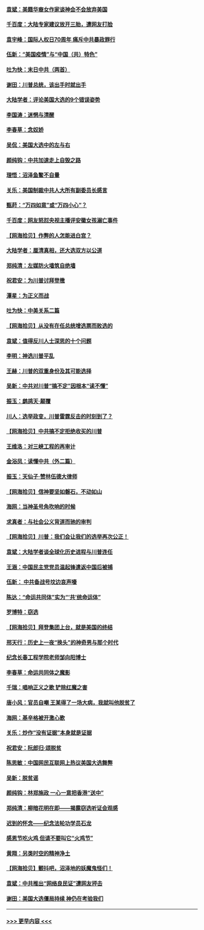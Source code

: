 #### [袁斌：美籍华裔女作家谈神会不会放弃美国](../pages/nsc993/n12615263.md?t=12130051) 
#### [千百度：大陆专家建议放开三胎，遭网友打脸](../pages/nsc993/n12614456.md?t=12130051) 
#### [袁宇峰：国际人权日70周年 痛斥中共暴政罪行](../pages/nsc993/n12611965.md?t=12130051) 
#### [伍新：“美国疫情”与“中国（共）特色”](../pages/nsc993/n12611463.md?t=12130051) 
#### [吐为快：末日中共（两首）](../pages/nsc993/n12611461.md?t=12130051) 
#### [谢田：川普总统，该出手时就出手](../pages/nsc993/n12610905.md?t=12130051) 
#### [大陆学者：评论美国大选的9个错误姿势](../pages/nsc993/n12609586.md?t=12130051) 
#### [李国涛：迷惘与清醒](../pages/nsc993/n12607532.md?t=12130051) 
#### [李春草：念奴娇](../pages/nsc993/n12607083.md?t=12130051) 
#### [吴侃：美国大选中的左与右](../pages/nsc993/n12607054.md?t=12130051) 
#### [颜纯钩：中共加速走上自毁之路](../pages/nsc993/n12606473.md?t=12130051) 
#### [理悟：沼泽鱼鳖不自量](../pages/nsc993/n12606454.md?t=12130051) 
#### [关乐：美国制裁中共人大所有副委员长感言](../pages/nsc993/n12606442.md?t=12130051) 
#### [甄莳：“万四如意”或“万四小心”？](../pages/nsc993/n12606091.md?t=12130051) 
#### [千百度：网友怒怼央视主播评安徽女孩溺亡事件](../pages/nsc993/n12605370.md?t=12130051) 
#### [【网海拾贝】作弊的人怎能进白宫？](../pages/nsc993/n12603546.md?t=12130051) 
#### [大陆学者：厘清真相，还大选双方以公道](../pages/nsc993/n12603475.md?t=12130051) 
#### [郑纯清：左媒防火墙筑自绝墙](../pages/nsc993/n12602226.md?t=12130051) 
#### [祝君安：为川普讨拜登檄](../pages/nsc993/n12602199.md?t=12130051) 
#### [潭星：为正义而战](../pages/nsc993/n12600926.md?t=12130051) 
#### [吐为快：中美关系二篇](../pages/nsc993/n12600908.md?t=12130051) 
#### [【网海拾贝】从没有在任总统增选票而败选的](../pages/nsc993/n12600435.md?t=12130051) 
#### [袁斌：值得反川人士深思的十个问题](../pages/nsc993/n12600332.md?t=12130051) 
#### [李明：神选川普平乱](../pages/nsc993/n12599751.md?t=12130051) 
#### [王赫：川普的双重身份及其可能选择](../pages/nsc993/n12599723.md?t=12130051) 
#### [吴新：中共对川普“搞不定”因根本“读不懂”](../pages/nsc993/n12599502.md?t=12130051) 
#### [振玉：鹧鸪天‧颠覆](../pages/nsc993/n12599494.md?t=12130051) 
#### [川人：选举政变，川普雷霆反击的时刻到了？](../pages/nsc993/n12599291.md?t=12130051) 
#### [【网海拾贝】中共搞不定拒绝收买的川普](../pages/nsc993/n12598955.md?t=12130051) 
#### [王维洛：对三峡工程的再审计](../pages/nsc993/n12598436.md?t=12130051) 
#### [金浴凤：读懂中共（外二篇）](../pages/nsc993/n12597943.md?t=12130051) 
#### [振玉：天仙子‧赞林伍德大律师](../pages/nsc993/n12597929.md?t=12130051) 
#### [【网海拾贝】信神要坚如磐石，不动如山](../pages/nsc993/n12597901.md?t=12130051) 
#### [海网：当神圣号角吹响的时候](../pages/nsc993/n12595891.md?t=12130051) 
#### [求真者：与社会公义背道而驰的审判](../pages/nsc993/n12595868.md?t=12130051) 
#### [【网海拾贝】川普：我们会让我们的选举再次公正！](../pages/nsc993/n12594930.md?t=12130051) 
#### [袁斌：大陆学者谈全球化历史进程与川普连任](../pages/nsc993/n12594690.md?t=12130051) 
#### [王涵：中国民主党党员温起锋遣返中国后被捕](../pages/nsc993/n12594540.md?t=12130051) 
#### [伍新： 中共备战号坟边哀声嚎](../pages/nsc993/n12593086.md?t=12130051) 
#### [陈达：“命运共同体”实为“‘共’统命运体”](../pages/nsc993/n12590865.md?t=12130051) 
#### [罗博特：窃选](../pages/nsc993/n12590619.md?t=12130051) 
#### [【网海拾贝】拜登集团上台，就是美国的终结](../pages/nsc993/n12589725.md?t=12130051) 
#### [邢天行：历史上一夜“换头”的神奇男与那个时代](../pages/nsc993/n12589424.md?t=12130051) 
#### [纪念长春工程学院老师邹向阳博士](../pages/nsc993/n12585390.md?t=12130051) 
#### [李春草：命运共同体之魔影](../pages/nsc993/n12585026.md?t=12130051) 
#### [千瑞：唱响正义之歌 铲除红魔之害](../pages/nsc993/n12585002.md?t=12130051) 
#### [唐小风：官员自嘲 王某得了一场大病，我就叫他脱贫了](../pages/nsc993/n12584981.md?t=12130051) 
#### [海网：基辛格被开激心歌](../pages/nsc993/n12584946.md?t=12130051) 
#### [关乐：炒作“没有证据”本身就是证据](../pages/nsc993/n12583146.md?t=12130051) 
#### [祝君安：阮郎归‧颂脱贫](../pages/nsc993/n12583119.md?t=12130051) 
#### [陈思敏：中国网民互联网上热议美国大选舞弊](../pages/nsc993/n12582845.md?t=12130051) 
#### [吴新：脱贫谣](../pages/nsc993/n12580839.md?t=12130051) 
#### [颜纯钩：林郑施政 一心一意把香港“送中”](../pages/nsc993/n12580805.md?t=12130051) 
#### [郑纯清：柳暗花明在即——揭露窃选听证会观感](../pages/nsc993/n12580795.md?t=12130051) 
#### [迟到的怀念——纪念法轮功学员石龙](../pages/nsc993/n12580245.md?t=12130051) 
#### [感恩节吃火鸡  但请不要叫它“火鸡节”](../pages/nsc993/n12580252.md?t=12130051) 
#### [黄翔：另类时空的精神净土](../pages/nsc993/n12578638.md?t=12130051) 
#### [【网海拾贝】颤抖吧，沼泽地的妖魔鬼怪们！](../pages/nsc993/n12578552.md?t=12130051) 
#### [袁斌：中共推出“网络良民证”遭网友抨击](../pages/nsc993/n12578511.md?t=12130051) 
#### [谢田：美国大选僵局持续 神仍在考验我们](../pages/nsc993/n12577432.md?t=12130051) 

----
#### [ >>> 更早内容 <<< ](../indexes/nsc993-earlier.md)
